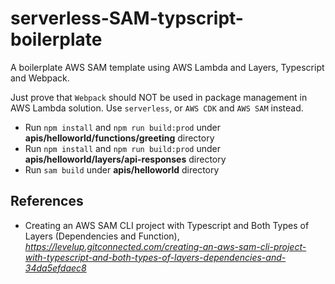 # serverless-SAM-typscript-boilerplate

A boilerplate AWS SAM template using AWS Lambda and Layers, Typescript and Webpack.

Just prove that `Webpack` should NOT be used in package management in AWS Lambda solution. Use `serverless`, or `AWS CDK` and `AWS SAM` instead.

- Run `npm install` and `npm run build:prod` under **apis/helloworld/functions/greeting** directory
- Run `npm install` and `npm run build:prod` under **apis/helloworld/layers/api-responses** directory
- Run `sam build` under **apis/helloworld** directory


## References

- Creating an AWS SAM CLI project with Typescript and Both Types of Layers (Dependencies and Function), _https://levelup.gitconnected.com/creating-an-aws-sam-cli-project-with-typescript-and-both-types-of-layers-dependencies-and-34da5efdaec8_